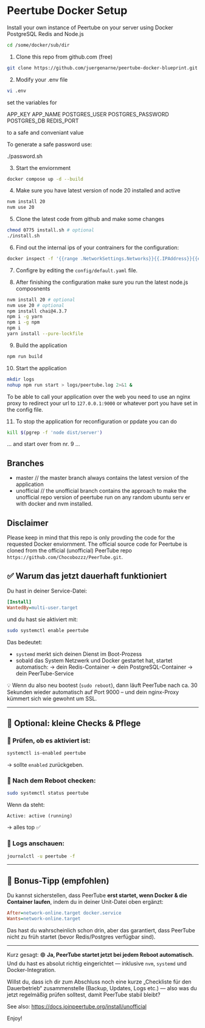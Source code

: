 # Peertube Docker Setup

Install your own instance of Peertube on your server using Docker PostgreSQL Redis and Node.js

```bash
cd /some/docker/sub/dir
````

1. Clone this repo from github.com (free)

```bash
git clone https://github.com/juergenarne/peertube-docker-blueprint.git .
`````

2. Modify your .env file

```bash
vi .env
````

set the variables for

APP_KEY
APP_NAME
POSTGRES_USER
POSTGRES_PASSWORD
POSTGRES_DB
REDIS_PORT

to a safe and conveniant value

To generate a safe password use:

./password.sh

3. Start the enviornment

```bash
docker compose up -d --build
````

4. Make sure you have latest version of node 20 installed and active

```bash
nvm install 20
nvm use 20
````

5. Clone the latest code from github and make some changes

```bash
chmod 0775 install.sh # optional
./install.sh
````

6. Find out the internal ips of your contrainers for the configuration:

```bash
docker inspect -f '{{range .NetworkSettings.Networks}}{{.IPAddress}}{{end}}' ptb-postgres
````

7. Configre by editing the `config/default.yaml` file.

8. After finishing the configuration make sure you run the latest node.js composnents

```bash
nvm install 20 # optional
nvm use 20 # optional
npm install chai@4.3.7
npm i -g yarn
npm i -g npm 
npm i
yarn install --pure-lockfile
````

9. Build the application

```bash
npm run build
````

10. Start the application

```bash
mkdir logs
nohup npm run start > logs/peertube.log 2>&1 &
````

To be able to call your application over the web you need to use an nginx proxy to redirect your url to `127.0.0.1:9000` or whatever port you have set in the config file.

11. To stop the application for reconfiguration or ppdate you can do

```bash
kill $(pgrep -f 'node dist/server') 
````

... and start over from nr. 9 ...

## Branches

- master // the master branch always contains the latest version of the application
- unofficial // the unofficial branch contains the approach to make the unofficial repo version of peertube run on any random ubuntu serv er with docker and nvm installed.

## Disclaimer

Please keep in mind that this repo is only provding the code for the requested Docker enviornment. The official source code for Peertube is cloned from the official (unofficial) PeerTube repo `https://github.com/Chocobozzz/PeerTube.git`.

## ✅ Warum das jetzt dauerhaft funktioniert

Du hast in deiner Service-Datei:

```ini
[Install]
WantedBy=multi-user.target
```

und du hast sie aktiviert mit:

```bash
sudo systemctl enable peertube
```

Das bedeutet:

* `systemd` merkt sich deinen Dienst im Boot-Prozess
* sobald das System Netzwerk und Docker gestartet hat, startet automatisch:
  → dein Redis-Container
  → dein PostgreSQL-Container
  → dein PeerTube-Service

💡 Wenn du also neu bootest (`sudo reboot`), dann läuft PeerTube nach ca. 30 Sekunden wieder automatisch auf Port 9000 – und dein nginx-Proxy kümmert sich wie gewohnt um SSL.

---

## 🧭 Optional: kleine Checks & Pflege

### 🔹 Prüfen, ob es aktiviert ist:

```bash
systemctl is-enabled peertube
```

→ sollte `enabled` zurückgeben.

### 🔹 Nach dem Reboot checken:

```bash
sudo systemctl status peertube
```

Wenn da steht:

```
Active: active (running)
```

→ alles top ✅

### 🔹 Logs anschauen:

```bash
journalctl -u peertube -f
```

---

## 🧰 Bonus-Tipp (empfohlen)

Du kannst sicherstellen, dass PeerTube **erst startet, wenn Docker & die Container laufen**, indem du in deiner Unit-Datei oben ergänzt:

```ini
After=network-online.target docker.service
Wants=network-online.target
```

Das hast du wahrscheinlich schon drin, aber das garantiert, dass PeerTube nicht zu früh startet (bevor Redis/Postgres verfügbar sind).

---

Kurz gesagt:
🟢 **Ja, PeerTube startet jetzt bei jedem Reboot automatisch.**
Und du hast es absolut richtig eingerichtet — inklusive `nvm`, `systemd` und Docker-Integration.

Willst du, dass ich dir zum Abschluss noch eine kurze „Checkliste für den Dauerbetrieb“ zusammenstelle (Backup, Updates, Logs etc.) — also was du jetzt regelmäßig prüfen solltest, damit PeerTube stabil bleibt?


See also: <https://docs.joinpeertube.org/install/unofficial>

Enjoy!
